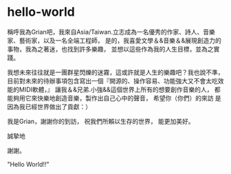 # hello-world

稱呼我為Grian吧，我來自Asia/Taiwan.立志成為一名優秀的作家、詩人、音樂家、藝術家，以及一名全端工程師，
是的，我喜愛文學＆&音樂＆&展現創造力的事物，我為之著迷，也找到許多樂趣，
並想以這些作為我的人生目標，並為之實踐。

我想未來往往就是一團群星閃爍的迷霧，這或許就是人生的樂趣吧？我也說不準，
目前對未來的待辦事項包含寫出一個『開源的、操作容易、功能強大又不會太吃效能的MIDI軟體，』
讓我＆&兄弟.小強&&這個世界上所有的想要創作音樂的人，
都能夠用它來快樂地創造音樂，製作出自己心中的聲音，
希望你（你們）的來訪
是因為我已經世界做出了貢獻：）

我是Grian，謝謝你的到訪，
祝我們所賴以生存的世界，
能更加美好。

誠摯地

謝謝。

"Hello World!!"
